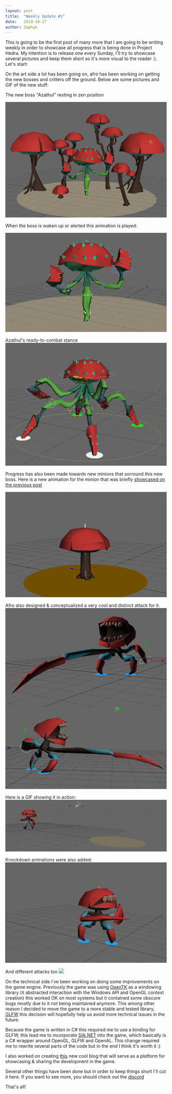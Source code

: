 ```yaml
---
layout: post
title:  "Weekly Update #1"
date:   2019-10-27
author: Zaphyk
---
```

This is going to be the first post of many more that I am going to be writing weekly in order to showcase all progress that is being done in Project Hedra. My intention is to release one every Sunday, I'll try to showcase several pictures and keep them short so it's more visual to the reader :). Let's start:

On the art side a lot has been going on, afro has been working on getting the new bosses and critters off the ground. Below are some pictures and GIF of the new stuff:

The new boss "Azathul" resting in zen position

![](assets/img/azathul_zen.jpg)

When the boss is waken up or alerted this animation is played:

![](/assets/img/bossshroom.gif)

Azathul's ready-to-combat stance
![](/assets/img/bossshroom_done.jpg)

Progress has also been made towards new minions that sorround this new boss. Here is a new animation for the minion that was briefly [showcased on the previous post](https://blog.projecthedra.com/2019/10/17/art-update-2.html)

![](/assets/img/agro_biped.gif)

Afro also designed & conceptualized a very cool and distinct attack for it.
![](/assets/img/longarm.jpg)

Here is a GIF showing it in action:
![](/assets/img/powerattack_shroomguard.gif)

Knockdown animations were also added:
![](/assets/img/bipedknockdownloop.gif)

And different attacks too
![](/assets/img/stabguarded.gif)

On the technical side i've been working on doing some improvements on the game engine. Previously the game was using [OpenTK](https://github.com/opentk/opentk) as a windowing library (it abstracted interaction with the Windows API and OpenGL context creation) this worked OK on most systems but it contained some obscure bugs mostly due to it not being maintained anymore. This among other reason I decided to move the game to a more stable and tested library, [GLFW](https://www.glfw.org/) this decision will hopefully help us avoid more technical issues in the future.

Because the game is written in C# this required me to use a binding for GLFW, this lead me to incorporate [Silk.NET](https://github.com/Ultz/Silk.NET) into the game, which basically is a C# wrapper around OpenGL, GLFW and OpenAL. This change required me to rewrite several parts of the code but in the end I think it's worth it :) 

I also worked on creating [this](http://blog.projecthedra.com) new cool blog that will serve as a platform for showcasing & sharing the development in the game.

Several other things have been done but in order to keep things short I'll cut it here. If you want to see more, you should check out the [discord](https://discord.gg/AEC4Uab)

That's all!
